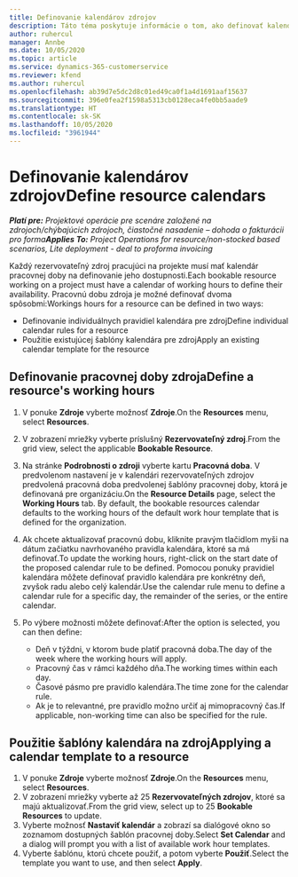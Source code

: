 ```yaml
---
title: Definovanie kalendárov zdrojov
description: Táto téma poskytuje informácie o tom, ako definovať kalendáre pracovnej doby pre zdroje v Project Operations.
author: ruhercul
manager: Annbe
ms.date: 10/05/2020
ms.topic: article
ms.service: dynamics-365-customerservice
ms.reviewer: kfend
ms.author: ruhercul
ms.openlocfilehash: ab39d7e5dc2d8c01ed49ca0f1a4d1691aaf15637
ms.sourcegitcommit: 396e0fea2f1598a5313cb0128eca4fe0bb5aade9
ms.translationtype: HT
ms.contentlocale: sk-SK
ms.lasthandoff: 10/05/2020
ms.locfileid: "3961944"
---
```

# <a name="define-resource-calendars"></a><span data-ttu-id="d5ecd-103">Definovanie kalendárov zdrojov</span><span class="sxs-lookup"><span data-stu-id="d5ecd-103">Define resource calendars</span></span>

<span data-ttu-id="d5ecd-104">_**Platí pre:** Projektové operácie pre scenáre založené na zdrojoch/chýbajúcich zdrojoch, čiastočné nasadenie – dohoda o fakturácii pro forma_</span><span class="sxs-lookup"><span data-stu-id="d5ecd-104">_**Applies To:** Project Operations for resource/non-stocked based scenarios, Lite deployment - deal to proforma invoicing_</span></span>

<span data-ttu-id="d5ecd-105">Každý rezervovateľný zdroj pracujúci na projekte musí mať kalendár pracovnej doby na definovanie jeho dostupnosti.</span><span class="sxs-lookup"><span data-stu-id="d5ecd-105">Each bookable resource working on a project must have a calendar of working hours to define their availability.</span></span> <span data-ttu-id="d5ecd-106">Pracovnú dobu zdroja je možné definovať dvoma spôsobmi:</span><span class="sxs-lookup"><span data-stu-id="d5ecd-106">Workings hours for a resource can be defined in two ways:</span></span> 

   - <span data-ttu-id="d5ecd-107">Definovanie individuálnych pravidiel kalendára pre zdroj</span><span class="sxs-lookup"><span data-stu-id="d5ecd-107">Define individual calendar rules for a resource</span></span>
   - <span data-ttu-id="d5ecd-108">Použitie existujúcej šablóny kalendára pre zdroj</span><span class="sxs-lookup"><span data-stu-id="d5ecd-108">Apply an existing calendar template for the resource</span></span>

## <a name="define-a-resources-working-hours"></a><span data-ttu-id="d5ecd-109">Definovanie pracovnej doby zdroja</span><span class="sxs-lookup"><span data-stu-id="d5ecd-109">Define a resource's working hours</span></span>

1. <span data-ttu-id="d5ecd-110">V ponuke **Zdroje** vyberte možnosť **Zdroje**.</span><span class="sxs-lookup"><span data-stu-id="d5ecd-110">On the **Resources** menu, select **Resources**.</span></span>
2. <span data-ttu-id="d5ecd-111">V zobrazení mriežky vyberte príslušný **Rezervovateľný zdroj**.</span><span class="sxs-lookup"><span data-stu-id="d5ecd-111">From the grid view, select the applicable **Bookable Resource**.</span></span>
3. <span data-ttu-id="d5ecd-112">Na stránke **Podrobnosti o zdroji** vyberte kartu **Pracovná doba**. V predvolenom nastavení je v kalendári rezervovateľných zdrojov predvolená pracovná doba predvolenej šablóny pracovnej doby, ktorá je definovaná pre organizáciu.</span><span class="sxs-lookup"><span data-stu-id="d5ecd-112">On the **Resource Details** page, select the **Working Hours** tab. By default, the bookable resources calendar defaults to the working hours of the default work hour template that is defined for the organization.</span></span>
4. <span data-ttu-id="d5ecd-113">Ak chcete aktualizovať pracovnú dobu, kliknite pravým tlačidlom myši na dátum začiatku navrhovaného pravidla kalendára, ktoré sa má definovať.</span><span class="sxs-lookup"><span data-stu-id="d5ecd-113">To update the working hours, right-click on the start date of the proposed calendar rule to be defined.</span></span> <span data-ttu-id="d5ecd-114">Pomocou ponuky pravidiel kalendára môžete definovať pravidlo kalendára pre konkrétny deň, zvyšok radu alebo celý kalendár.</span><span class="sxs-lookup"><span data-stu-id="d5ecd-114">Use the calendar rule menu to define a calendar rule for a specific day, the remainder of the series, or the entire calendar.</span></span>
5. <span data-ttu-id="d5ecd-115">Po výbere možnosti môžete definovať:</span><span class="sxs-lookup"><span data-stu-id="d5ecd-115">After the option is selected, you can then define:</span></span>

    - <span data-ttu-id="d5ecd-116">Deň v týždni, v ktorom bude platiť pracovná doba.</span><span class="sxs-lookup"><span data-stu-id="d5ecd-116">The day of the week where the working hours will apply.</span></span>
    - <span data-ttu-id="d5ecd-117">Pracovný čas v rámci každého dňa.</span><span class="sxs-lookup"><span data-stu-id="d5ecd-117">The working times within each day.</span></span>
    - <span data-ttu-id="d5ecd-118">Časové pásmo pre pravidlo kalendára.</span><span class="sxs-lookup"><span data-stu-id="d5ecd-118">The time zone for the calendar rule.</span></span>
    - <span data-ttu-id="d5ecd-119">Ak je to relevantné, pre pravidlo možno určiť aj mimopracovný čas.</span><span class="sxs-lookup"><span data-stu-id="d5ecd-119">If applicable, non-working time can also be specified for the rule.</span></span>

## <a name="applying-a-calendar-template-to-a-resource"></a><span data-ttu-id="d5ecd-120">Použitie šablóny kalendára na zdroj</span><span class="sxs-lookup"><span data-stu-id="d5ecd-120">Applying a calendar template to a resource</span></span>

1. <span data-ttu-id="d5ecd-121">V ponuke **Zdroje** vyberte možnosť **Zdroje**.</span><span class="sxs-lookup"><span data-stu-id="d5ecd-121">On the **Resources** menu, select **Resources**.</span></span>
2. <span data-ttu-id="d5ecd-122">V zobrazení mriežky vyberte až 25 **Rezervovateľných zdrojov**, ktoré sa majú aktualizovať.</span><span class="sxs-lookup"><span data-stu-id="d5ecd-122">From the grid view, select up to 25 **Bookable Resources** to update.</span></span>
3. <span data-ttu-id="d5ecd-123">Vyberte možnosť **Nastaviť kalendár** a zobrazí sa dialógové okno so zoznamom dostupných šablón pracovnej doby.</span><span class="sxs-lookup"><span data-stu-id="d5ecd-123">Select **Set Calendar** and a dialog will prompt you with a list of available work hour templates.</span></span>
4. <span data-ttu-id="d5ecd-124">Vyberte šablónu, ktorú chcete použiť, a potom vyberte **Použiť**.</span><span class="sxs-lookup"><span data-stu-id="d5ecd-124">Select the template you want to use, and then select **Apply**.</span></span>
